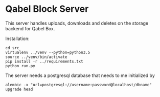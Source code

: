 # Qabel Block Server

This server handles uploads, downloads and deletes on the storage backend for Qabel Box.

Installation:

	cd src
	virtualenv ../venv --python=python3.5
	source ../venv/bin/activate
	pip install -r ../requirements.txt
	python run.py


The server needs a postgresql database that needs to me initialized by

	alembic -x "url=postgresql://username:password@localhost/dbname" upgrade head
